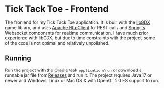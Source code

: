 # Tick Tack Toe - Frontend

The frontend for my Tick Tack Toe application. It is built with the [libGDX](https://libgdx.com/) game library, and uses
[Apache HttpClient](https://hc.apache.org/httpcomponents-client-5.2.x/) for REST calls and [Spring's](https://spring.io)
Websocket components for realtime communication. I have much prior experience with libGDX, but due to time constraints
with the project, some of the code is not optimal and relatively unpolished.

## Running

Run the project with the [Gradle](https://gradle.org/) task `application/run` or download a runnable jar file from
[Releases](../releases) and run it. The project requires Java 17 or newer and Windows, Linux or Mac OS X with OpenGL 2.0
ES support to run.